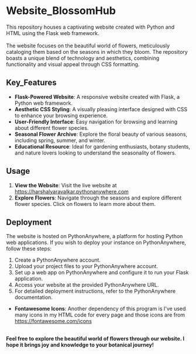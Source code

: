 # Website_BlossomHub
 This repository houses a captivating website created with Python and HTML using the Flask web framework.<br><br> The website focuses on the beautiful world of flowers, meticulously cataloging them based on the seasons in which they bloom. The repository boasts a unique blend of technology and aesthetics, combining functionality and visual appeal through CSS formatting.<br>
## Key_Features 
- **Flask-Powered Website**: A responsive website created with Flask, a Python web framework.
- **Aesthetic CSS Styling**: A visually pleasing interface designed with CSS to enhance your browsing experience.
- **User-Friendly Interface**: Easy navigation for browsing and learning about different flower species.
- **Seasonal Flower Archive**: Explore the floral beauty of various seasons, including spring, summer, and winter.
- **Educational Resource**: Ideal for gardening enthusiasts, botany students, and nature lovers looking to understand the seasonality of flowers.

## Usage
1. **View the Website**: Visit the live website at https://harshalyaravalkar.pythonanywhere.com
2. **Explore Flowers**: Navigate through the seasons and explore different flower species. Click on flowers to learn more about them.

## Deployment
The website is hosted on PythonAnywhere, a platform for hosting Python web applications. If you wish to deploy your instance on PythonAnywhere, follow these steps:

1. Create a PythonAnywhere account.
2. Upload your project files to your PythonAnywhere account.
3. Set up a web app on PythonAnywhere and configure it to run your Flask application.
4. Access your website at the provided PythonAnywhere URL.
5. For detailed deployment instructions, refer to the PythonAnywhere documentation.

- **Fontawesome Icons**: Another dependency of this program is I've used many icons in my HTML code for every page and those icons are from https://fontawesome.com/icons

<br><strong>Feel free to explore the beautiful world of flowers through our website. I hope it brings joy and knowledge to your botanical journey!</strong>
